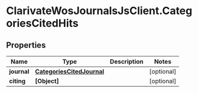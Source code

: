 # ClarivateWosJournalsJsClient.CategoriesCitedHits

## Properties

Name | Type | Description | Notes
------------ | ------------- | ------------- | -------------
**journal** | [**CategoriesCitedJournal**](CategoriesCitedJournal.md) |  | [optional] 
**citing** | **[Object]** |  | [optional] 


